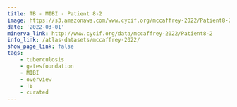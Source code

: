 ```yaml
---
title: TB - MIBI - Patient 8-2
image: https://s3.amazonaws.com/www.cycif.org/mccaffrey-2022/Patient8-2/thumbnail--default.jpg
date: '2022-03-01'
minerva_link: http://www.cycif.org/data/mccaffrey-2022/Patient8-2
info_link: /atlas-datasets/mccaffrey-2022/
show_page_link: false
tags:
    - tuberculosis
    - gatesfoundation
    - MIBI
    - overview
    - TB
    - curated
---
```


